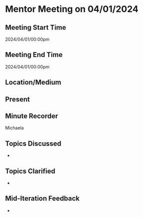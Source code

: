 
# Mentor Meeting on 04/01/2024

## Meeting Start Time
2024/04/01/00:00pm

## Meeting End Time
2024/04/01/00:00pm

## Location/Medium


## Present


## Minute Recorder
Michaela

## Topics Discussed
- 

## Topics Clarified
- 

 ## Mid-Iteration Feedback
- 
